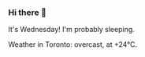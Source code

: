 ### Hi there :wave:

It's Wednesday! I'm probably sleeping.

Weather in Toronto: overcast, at +24°C.

